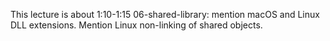 This lecture is about 1:10-1:15
06-shared-library: mention macOS and Linux DLL extensions. Mention Linux non-linking of shared objects.

